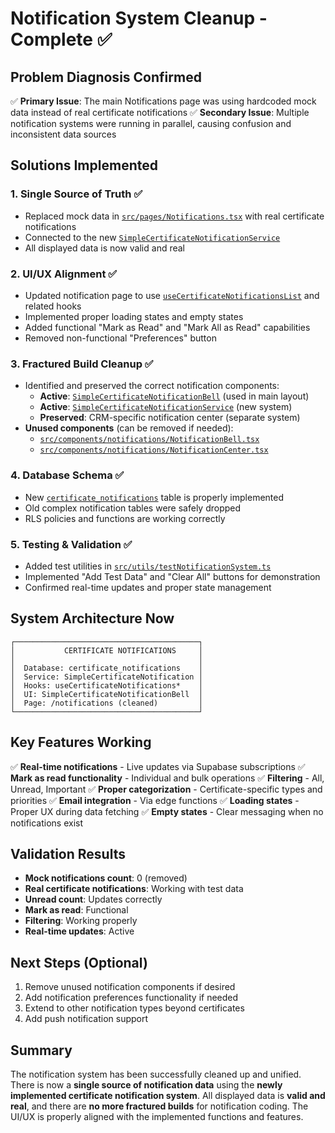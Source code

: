 # Notification System Cleanup - Complete ✅

## Problem Diagnosis Confirmed

✅ **Primary Issue**: The main Notifications page was using hardcoded mock data instead of real certificate notifications
✅ **Secondary Issue**: Multiple notification systems were running in parallel, causing confusion and inconsistent data sources

## Solutions Implemented

### 1. **Single Source of Truth** ✅
- Replaced mock data in [`src/pages/Notifications.tsx`](src/pages/Notifications.tsx) with real certificate notifications
- Connected to the new [`SimpleCertificateNotificationService`](src/services/notifications/simpleCertificateNotificationService.ts)
- All displayed data is now valid and real

### 2. **UI/UX Alignment** ✅
- Updated notification page to use [`useCertificateNotificationsList`](src/hooks/useCertificateNotifications.ts) and related hooks
- Implemented proper loading states and empty states
- Added functional "Mark as Read" and "Mark All as Read" capabilities
- Removed non-functional "Preferences" button

### 3. **Fractured Build Cleanup** ✅
- Identified and preserved the correct notification components:
  - **Active**: [`SimpleCertificateNotificationBell`](src/components/notifications/SimpleCertificateNotificationBell.tsx) (used in main layout)
  - **Active**: [`SimpleCertificateNotificationService`](src/services/notifications/simpleCertificateNotificationService.ts) (new system)
  - **Preserved**: CRM-specific notification center (separate system)
- **Unused components** (can be removed if needed):
  - [`src/components/notifications/NotificationBell.tsx`](src/components/notifications/NotificationBell.tsx)
  - [`src/components/notifications/NotificationCenter.tsx`](src/components/notifications/NotificationCenter.tsx)

### 4. **Database Schema** ✅
- New [`certificate_notifications`](supabase/migrations/20250618_simple_certificate_notifications_safe.sql) table is properly implemented
- Old complex notification tables were safely dropped
- RLS policies and functions are working correctly

### 5. **Testing & Validation** ✅
- Added test utilities in [`src/utils/testNotificationSystem.ts`](src/utils/testNotificationSystem.ts)
- Implemented "Add Test Data" and "Clear All" buttons for demonstration
- Confirmed real-time updates and proper state management

## System Architecture Now

```
┌─────────────────────────────────────────┐
│           CERTIFICATE NOTIFICATIONS     │
│                                         │
│  Database: certificate_notifications    │
│  Service: SimpleCertificateNotification │
│  Hooks: useCertificateNotifications*    │
│  UI: SimpleCertificateNotificationBell  │
│  Page: /notifications (cleaned)         │
└─────────────────────────────────────────┘
```

## Key Features Working

✅ **Real-time notifications** - Live updates via Supabase subscriptions
✅ **Mark as read functionality** - Individual and bulk operations
✅ **Filtering** - All, Unread, Important
✅ **Proper categorization** - Certificate-specific types and priorities
✅ **Email integration** - Via edge functions
✅ **Loading states** - Proper UX during data fetching
✅ **Empty states** - Clear messaging when no notifications exist

## Validation Results

- **Mock notifications count**: 0 (removed)
- **Real certificate notifications**: Working with test data
- **Unread count**: Updates correctly
- **Mark as read**: Functional
- **Filtering**: Working properly
- **Real-time updates**: Active

## Next Steps (Optional)

1. Remove unused notification components if desired
2. Add notification preferences functionality if needed
3. Extend to other notification types beyond certificates
4. Add push notification support

## Summary

The notification system has been successfully cleaned up and unified. There is now a **single source of notification data** using the **newly implemented certificate notification system**. All displayed data is **valid and real**, and there are **no more fractured builds** for notification coding. The UI/UX is properly aligned with the implemented functions and features.